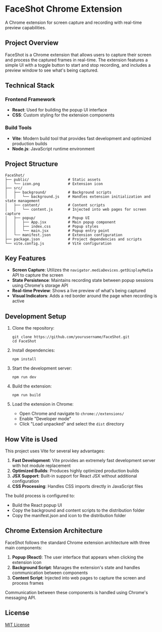 # FaceShot Chrome Extension

A Chrome extension for screen capture and recording with real-time preview capabilities.

## Project Overview

FaceShot is a Chrome extension that allows users to capture their screen and process the captured frames in real-time. The extension features a simple UI with a toggle button to start and stop recording, and includes a preview window to see what's being captured.

## Technical Stack

### Frontend Framework
- **React**: Used for building the popup UI interface
- **CSS**: Custom styling for the extension components

### Build Tools
- **Vite**: Modern build tool that provides fast development and optimized production builds
- **Node.js**: JavaScript runtime environment

## Project Structure

```
FaceShot/
├── public/                  # Static assets
│   └── icon.png             # Extension icon
├── src/
│   ├── background/          # Background scripts
│   │   └── background.js    # Handles extension initialization and state management
│   ├── content/             # Content scripts
│   │   └── content.js       # Injected into web pages for screen capture
│   ├── popup/               # Popup UI
│   │   ├── App.jsx          # Main popup component
│   │   ├── index.css        # Popup styles
│   │   └── main.jsx         # Popup entry point
│   └── manifest.json        # Extension configuration
├── package.json             # Project dependencies and scripts
└── vite.config.js           # Vite configuration
```

## Key Features

- **Screen Capture**: Utilizes the `navigator.mediaDevices.getDisplayMedia` API to capture the screen
- **State Persistence**: Maintains recording state between popup sessions using Chrome's storage API
- **Real-time Preview**: Shows a live preview of what's being captured
- **Visual Indicators**: Adds a red border around the page when recording is active

## Development Setup

1. Clone the repository:
   ```
   git clone https://github.com/yourusername/FaceShot.git
   cd FaceShot
   ```

2. Install dependencies:
   ```
   npm install
   ```

3. Start the development server:
   ```
   npm run dev
   ```

4. Build the extension:
   ```
   npm run build
   ```

5. Load the extension in Chrome:
   - Open Chrome and navigate to `chrome://extensions/`
   - Enable "Developer mode"
   - Click "Load unpacked" and select the `dist` directory

## How Vite is Used

This project uses Vite for several key advantages:

1. **Fast Development**: Vite provides an extremely fast development server with hot module replacement
2. **Optimized Builds**: Produces highly optimized production builds
3. **JSX Support**: Built-in support for React JSX without additional configuration
4. **CSS Processing**: Handles CSS imports directly in JavaScript files

The build process is configured to:
- Build the React popup UI
- Copy the background and content scripts to the distribution folder
- Copy the manifest.json and icon to the distribution folder

## Chrome Extension Architecture

FaceShot follows the standard Chrome extension architecture with three main components:

1. **Popup (React)**: The user interface that appears when clicking the extension icon
2. **Background Script**: Manages the extension's state and handles communication between components
3. **Content Script**: Injected into web pages to capture the screen and process frames

Communication between these components is handled using Chrome's messaging API.

## License

[MIT License](LICENSE)
